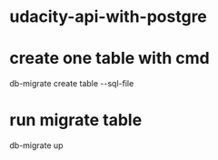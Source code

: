 # udacity-api-with-postgre

# create one table with cmd

db-migrate create table --sql-file

# run migrate table

db-migrate up
